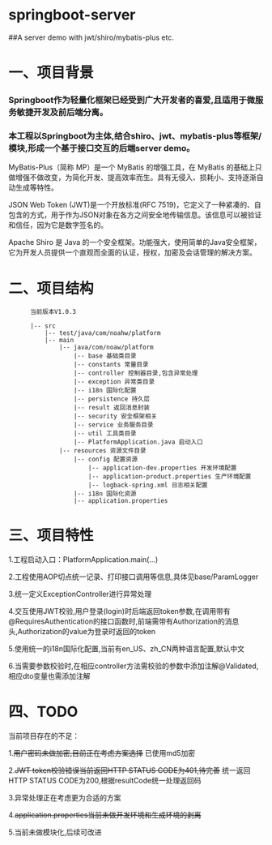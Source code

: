 # springboot-server
##A server demo with jwt/shiro/mybatis-plus etc.

# 一、项目背景
### Springboot作为轻量化框架已经受到广大开发者的喜爱,且适用于微服务敏捷开发及前后端分离。

### 本工程以Springboot为主体,结合shiro、jwt、mybatis-plus等框架/模块,形成一个基于接口交互的后端server demo。 

MyBatis-Plus（简称 MP）是一个 MyBatis 的增强工具，在 MyBatis 的基础上只做增强不做改变，为简化开发、提高效率而生。具有无侵入、损耗小、支持逐渐自动生成等特性。 

JSON Web Token (JWT)是一个开放标准(RFC 7519)，它定义了一种紧凑的、自包含的方式，用于作为JSON对象在各方之间安全地传输信息。该信息可以被验证和信任，因为它是数字签名的。

Apache Shiro 是 Java 的一个安全框架。功能强大，使用简单的Java安全框架，它为开发人员提供一个直观而全面的认证，授权，加密及会话管理的解决方案。

# 二、项目结构
          当前版本V1.0.3
          
          |-- src
              |-- test/java/com/noahw/platform
              |-- main
                  |-- java/com/noaw/platform
                      |-- base 基础类目录
                      |-- constants 常量目录
                      |-- controller 控制器目录,包含异常处理
                      |-- exception 异常类目录
                      |-- i18n 国际化配置
                      |-- persistence 持久层
                      |-- result 返回消息封装
                      |-- security 安全框架相关
                      |-- service 业务服务目录
                      |-- util 工具类目录
                      |-- PlatformApplication.java 启动入口
                  |-- resources 资源文件目录
                      |-- config 配置资源
                          |-- application-dev.properties 开发环境配置
                          |-- application-product.properties 生产环境配置
                          |-- logback-spring.xml 日志相关配置
                      |-- i18n 国际化资源
                      |-- application.properties
                      
# 三、项目特性
1.工程启动入口：PlatformApplication.main(...) 

2.工程使用AOP切点统一记录、打印接口调用等信息,具体见base/ParamLogger
 
3.统一定义ExceptionController进行异常处理 

4.交互使用JWT校验,用户登录(login)时后端返回token参数,在调用带有@RequiresAuthentication的接口函数时,前端需带有Authorization的消息头,Authorization的value为登录时返回的token 

5.使用统一的i18n国际化配置,当前有en_US、zh_CN两种语言配置,默认中文

6.当需要参数校验时,在相应controller方法需校验的参数中添加注解@Validated,相应dto变量也需添加注解

# 四、TODO
当前项目存在的不足： 

1.~~用户密码未做加密,目前正在考虑方案选择~~ 已使用md5加密

2.~~JWT token校验错误当前返回HTTP STATUS CODE为401,待完善~~ 统一返回HTTP STATUS CODE为200,根据resultCode统一处理返回码

3.异常处理正在考虑更为合适的方案

4.~~application.properties当前未做开发环境和生成环境的剥离~~

5.当前未做模块化,后续可改进

